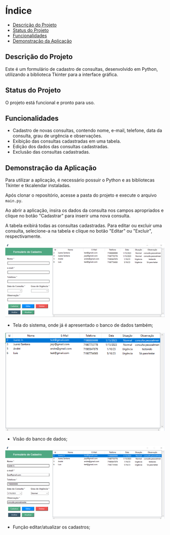 # Índice

- [Descrição do Projeto](#descrição-do-projeto)
- [Status do Projeto](#status-do-projeto)
- [Funcionalidades](#funcionalidades)
- [Demonstração da Aplicação](#demonstração-da-aplicação)

## Descrição do Projeto

Este é um formulário de cadastro de consultas, desenvolvido em Python, utilizando a biblioteca Tkinter para a interface gráfica.

## Status do Projeto

O projeto está funcional e pronto para uso.

## Funcionalidades

- Cadastro de novas consultas, contendo nome, e-mail, telefone, data da consulta, grau de urgência e observações.
- Exibição das consultas cadastradas em uma tabela.
- Edição dos dados das consultas cadastradas.
- Exclusão das consultas cadastradas.

## Demonstração da Aplicação

Para utilizar a aplicação, é necessário possuir o Python e as bibliotecas Tkinter e tkcalendar instaladas.

Após clonar o repositório, acesse a pasta do projeto e execute o arquivo `main.py`.

Ao abrir a aplicação, insira os dados da consulta nos campos apropriados e clique no botão "Cadastrar" para inserir uma nova consulta.

A tabela exibirá todas as consultas cadastradas. Para editar ou excluir uma consulta, selecione-a na tabela e clique no botão "Editar" ou "Excluir", respectivamente.

![Tela](https://github.com/JuarezSSJ/Formulario_cadastro_crud/blob/main/Img/Tela.png?raw=true)

* Tela do sistema, onde já é apresentado o banco de dados também;

![Banco](https://github.com/JuarezSSJ/Formulario_cadastro_crud/blob/main/Img/banco%20de%20dados.png?raw=true)

* Visão do banco de dados;

![Função editar/atualizar](https://github.com/JuarezSSJ/Formulario_cadastro_crud/blob/main/Img/editar%20-%20atualizar.png?raw=true)

* Função editar/atualizar os cadastros;
